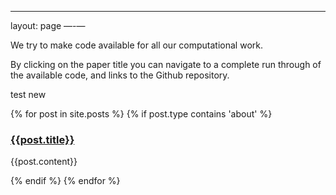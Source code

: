 ---
layout: page
—-—

We try to make code available for all our computational work.
 

By clicking on the paper title you can navigate to a complete run through of the available code, and links to the Github repository.

test new

<div class="content list">
    {% for post in site.posts %}
        {% if post.type contains 'about' %}
        <div class="list-item">
            <h3 class="list-post-title">
            <a href=“{{site.url}}{{post.url}}”>{{post.title}}</a></h3>
        </div>
        <p> {{post.content}} </p>
        {% endif %}
    {% endfor %}
</div>
	